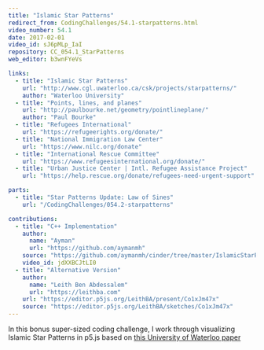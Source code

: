 ```yaml
---
title: "Islamic Star Patterns"
redirect_from: CodingChallenges/54.1-starpatterns.html
video_number: 54.1
date: 2017-02-01
video_id: sJ6pMLp_IaI
repository: CC_054.1_StarPatterns
web_editor: b3wnFYeVs

links:
  - title: "Islamic Star Patterns"
    url: "http://www.cgl.uwaterloo.ca/csk/projects/starpatterns/"
    author: "Waterloo University"
  - title: "Points, lines, and planes"
    url: "http://paulbourke.net/geometry/pointlineplane/"
    author: "Paul Bourke"
  - title: "Refugees International"
    url: "https://refugeerights.org/donate/"
  - title: "National Immigration Law Center"
    url: "https://www.nilc.org/donate"
  - title: "International Rescue Committee"
    url: "https://www.refugeesinternational.org/donate/"
  - title: "Urban Justice Center | Intl. Refugee Assistance Project"
    url: "https://help.rescue.org/donate/refugees-need-urgent-support"

parts:
  - title: "Star Patterns Update: Law of Sines"
    url: "/CodingChallenges/054.2-starpatterns"

contributions:
  - title: "C++ Implementation"
    author:
      name: "Ayman"
      url: "https://github.com/aymanmh"
    source: "https://github.com/aymanmh/cinder/tree/master/IslamicStarPatterns"
    video_id: jdXXBCJtLI0
  - title: "Alternative Version"
    author:
      name: "Leith Ben Abdessalem"
      url: "https://leithba.com"
    url: "https://editor.p5js.org/LeithBA/present/Co1xJm47x"
    source: "https://editor.p5js.org/LeithBA/sketches/Co1xJm47x"
---
```

In this bonus super-sized coding challenge, I work through visualizing Islamic Star Patterns in p5.js based on  [this University of Waterloo paper](http://www.cgl.uwaterloo.ca/csk/projects/starpatterns/)
